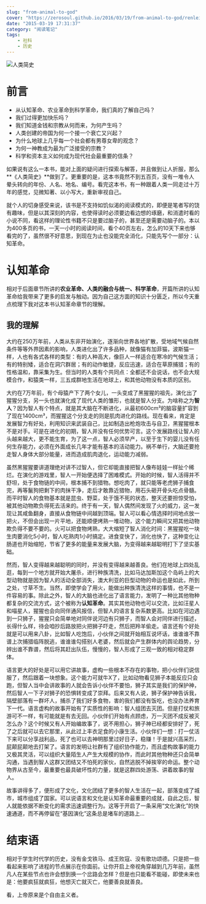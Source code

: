 ```yaml
---
slug: "from-animal-to-god"
cover: "https://zerosoul.github.io/2016/03/19/from-animal-to-god/renleijianshi.jpg"
date: "2015-03-19 17:31:37"
category: "阅读笔记"
tags:
    - 社科
    - 历史
---
```

![人类简史](https://zerosoul.github.io/2016/03/19/from-animal-to-god/renleijianshi.jpg)

[](#前言 "前言")前言
==============

-   从认知革命、农业革命到科学革命，我们真的了解自己吗？
-   我们过得更加快乐吗？
-   我们知道金钱和宗教从何而来，为何产生吗？
-   人类创建的帝国为何一个接一个衰亡又兴起？
-   为什么地球上几乎每一个社会都有男尊女卑的观念？
-   为何一神教成为最为广泛接受的宗教？
-   科学和资本主义如何成为现代社会最重要的信条？

如果说有这么一本书，能对上面的疑问进行探索与解答，并且做到让人折服，那么**《人类简史》**做到了。更重要的是，这本书竟然不到五百页，没有一堆令人晕头转向的年份、人名、地名、编号。看完这本书，有一种跟着人类一同走过十万年的感觉，见微知著、以小写大，重新审视自己。

就个人的切身感受来说，该书是不支持如饥似渴的阅读模式的，即便是笔者写的饶有趣味，但是以其深刻的内容，也使得读时必须要边看边想的琢磨，和消遣时看的小说不同，看这样的理论性书籍不只是要过脑子的，甚至还是需要动脑子的。本以为400多页的书，一天一小时的阅读时间，看个40页左右，怎么的10天下来也够看完的了，虽然很不好意思，到现在为止也没能完全消化，只能先写个一部分：认知革命。

[](#认知革命 "认知革命")认知革命
====================

相对于后面章节所讲的**农业革命、人类的融合与统一、科学革命**，开篇所讲的认知革命给我带来了更多的启发与触动。因为自己这方面的知识十分匮乏，所以今天重点梳理下我对这本书认知革命章节的理解。

[](#我的理解 "我的理解")我的理解
--------------------

大约在250万年前，人类从东非开始演化，逐渐向世界各地扩散，受地域气候自然条件等等外界因素的影响，人类进化出了许多品种，就像猫有加菲猫，波斯猫一样，人也有各式各样的类型：有的人种高大，像巨人一样适合在寒冷的气候生活；有的特别矮，适合在洞穴群居；有的动作敏捷，反应迅速，适合在草原捕猎；有的性格温和，靠采集为生。但当时的人类有个共同点：全都还不会说话，也不会大规模合作，和猿类一样，三五成群地生活在地球上，和其他动物没有本质的区别。

大约在7万年前，有个母猿产下了两个女儿，一头变成了黑猩猩的祖先，演化出了猩猩分支，另一头也就演化成了现代人类的雏形，也就是智人分支。为啥称之为**智人**？因为智人有个特点，就是其大脑在不断进化，从最初600cm³的脑容量扩容到了现在1400cm³，而猩猩这个分支走的则是肌肉进化的路线。现在看来，肯定是发展智力有好处，利用知识来武装自己，比如制造出枪炮攻击与自卫，黑猩猩根本不是对手。可是在进化的初期，智人并没有任何优势可言。这个发展路线让智人的头越来越大，更不能生育，为了这一点，智人必须早产，以至于生下的婴儿没有任何生存能力，必须在外面成长几年才能有基本的活动能力。祸不单行，大脑还要抢走智人身体大部分能量，进而造成肌肉退化，运动能力减弱。

虽然黑猩猩要讲道理绝对讲不过智人，但它却能直接把智人像布娃娃一样扯个稀烂。在演化的游戏里，智人一开始便选择了困难模式。开始的时候，智人活得并不舒坦，处于食物链的中间，根本捕不到猎物。想吃肉了，就只能等老虎狮子捕食完，再等鬣狗把剩下的肉抹干净，走后才敢靠近猎物，用石头砸开骨头吃点骨髓。而平时智人的食物基本就是昆虫、野菜，处于饿不死的状态，整天还要担惊受怕，被其他动物欺负得死去活来的。终于有一天，智人偶然间发现了火的威力，这一发现让其咸鱼翻身，直接从食物链中间越到顶端。智人可以看心情选择时间地点放一把火，不但会出现一片平地，还能顺便烤熟一堆动物，这个能力瞬间又把其他动物欺负得不要不要的。火可以把食物烤熟，大大缩短了智人消化时间：黑猩猩吃一块生肉要消化5小时，智人吃熟肉1小时搞定。进食变快了，消化也快了，这种变化让肠道也开始缩短，节省了更多的能量来发展大脑，为变得越来越聪明打下了坚实基础。

然而，智人变得越来越聪明的同时，并没有变得越来越善良。他们在地球上四处乱逛，每到一个地方就开始大屠杀，进行种族清洗，比如马达加斯加这个岛屿上的大型动物就是因为智人的活动全部消失，澳大利亚的巨型动物的命运也是如此，所到之处，寸草不生。当然，即使学会了用火，能做出种族清洗这样的事情，也不是一件容易的事。除此之外，智人的大脑也进化出了语言能力，发明了一种比其他物种都复杂的交流方式，这个被称为**认知革命**。其实其他动物也可以交流，比如汪星人和喵星人，猩猩也会向同伴通风报信，但智人的语言复杂系数更高。比如在河边遇到一只狮子，猩猩只会简单地对同伴说河边有只狮子，而智人会对同伴进行描述，长得什么样，待会咱抄后路放把火把狮子吓走，然后把羚羊偷走。语言还有个好处就是可以用来八卦，比如智人吃饱后，小伙伴之间就开始相互说坏话，谁谁谁不靠谱上次捕猎临阵脱逃，谁谁谁勾搭别人老婆，然后就会产生群体内的舆论趋势，分辨出谁不靠谱，然后将其赶出队伍，慢慢的，智人形成了三观一致的相对稳定群体。

语言更大的好处是可以用它讲故事，虚构一些根本不存在的事物，把小伙伴们说信服了，然后跟着一块想象。这个能力可就牛X了，比如动物看见狮子本能反应只会跑，但智人当中会讲故事的人就会告诉小伙伴不要怕，狮子其实是我们的保护神，然后智人一下子对狮子的恐惧转变成了崇拜。后来又有人说，狮子保护神告诉我，隔壁部落有一群坏人，捕杀了我们好多食物，害的我们都没有饭吃，也没办法养育下一代。语言虚构的故事开始有了实质性的影响：智人组团去灭团。但是打仗和旅游可不一样，有可能就是有去无回。小伙伴们开始有点顾虑，万一灭团不成反被灭怎么办？这个时候又有人开始编故事了，说不用担心，狮子神已经都安排好了，死了之后就可以去它那里，从此过上丰衣足食的小康生活。小伙伴们一想：打一仗活下来可以分享战利品，死了也可以去神明那里过好日子，稳赚！于是就兴高采烈，屁颠屁颠地去打架了。语言的发明让社群有了组织协作能力，而且虚构故事的能力又极其灵活，可以组织大量陌生人产生大规模的协作，而此时其他物种还只会简单沟通，当遇到智人这群又团结又不怕死的家伙，自然逃脱不掉挨宰的命运。整个动物界从古至今，最重要也最具破坏性的力量，就是这群四处游荡、讲着故事的智人。

故事讲得多了，便形成了文化，文化团结了更多的智人生活在一起，部落变成了城市，城市组成了国家。可以说语言和文化是认知革命最重要的成就，自此之后，智人就能依据不断变化的需求迅速调整行为。这等于开启了一条采用“文化演化”的快速通道，而不再停留在“基因演化”这条总是堵车的道路上…

[](#结束语 "结束语")结束语
=================

相对于学生时代学的历史，没有金戈铁马、成王败寇、没有歌功颂德。只是把一些看起来影响了进程的节点展示在你面前。让你开启上帝视角穿越到几万年前，虽然凡人在某些节点也许会想到换一个岔路会怎样？但是也只能看不能碰，即使未来也是：他要疯狂就疯狂，他想灭亡就灭亡，他要善良就善良。

看，上帝原来是个自由主义者。